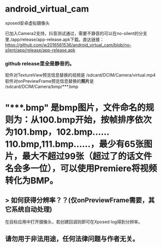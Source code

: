 # android_virtual_cam
xposed安卓虚拟摄像头  

已加入Camera2支持，抖音测试通过，需要不静音的可以在no-silent的分支里./app/release/app-release.apk下载。直达链接：https://github.com/w2016561536/android_virtual_cam/blob/no-silent/app/release/app-release.apk  
### github release里全是静音的。
软件对TextureView预览信息替换的视频是 /sdcard/DCIM/Camera/virtual.mp4  
软件对onPreviewFrame预览信息替换的**照片**是 /sdcard/DCIM/Camera/bmp/***.bmp  
# "***.bmp" 是bmp图片，文件命名的规则为：从100.bmp开始，按帧排序依次为101.bmp，102.bmp……110.bmp,111.bmp……，最少有65张图片，最大不超过99张（超过了的话文件名会多一位），可以使用Premiere将视频转化为BMP。

## > 如何获得分辨率？？(仅onPreviewFrame需要，其它系统自动处理)
在目标应用中打开摄像头，若创建回调则即可在Xposed log得到分辨率。

## 请勿用于非法用途，任何法律问题与作者无关。
